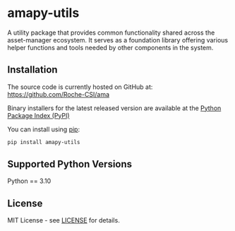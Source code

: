 # amapy-utils

A utility package that provides common functionality shared across the
asset-manager ecosystem. It serves as a foundation library offering various
helper functions and tools needed by other components in the system.

## Installation

The source code is currently hosted on GitHub at:
https://github.com/Roche-CSI/ama

Binary installers for the latest released version are available at the
[Python Package Index (PyPI)](https://pypi.org/project/amapy-utils/)

You can install using [pip](https://pip.pypa.io/en/stable/):

```sh
pip install amapy-utils
```

## Supported Python Versions

Python == 3.10

## License

MIT License - see [LICENSE](https://github.com/Roche-CSI/ama/blob/main/LICENSE) for details.
